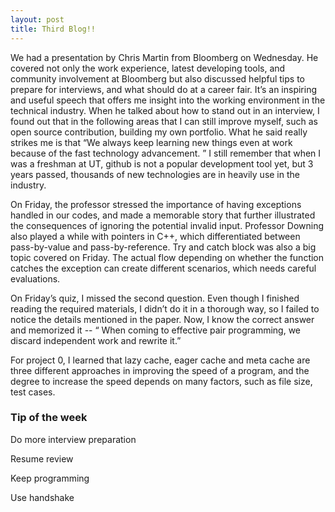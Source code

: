 ```yaml
---
layout: post
title: Third Blog!!
---
```


We had a presentation by Chris Martin from Bloomberg on Wednesday. He covered not only the work experience, latest developing tools, and community involvement at Bloomberg but also discussed helpful tips to prepare for interviews, and what should do at a career fair. It’s an inspiring and useful speech that offers me insight into the working environment in the technical 
industry.  When he talked about how to stand out in an interview, I found out that in the following areas that I can still
improve myself, such as open source contribution, building my own portfolio. What he said really strikes me is that “We
always keep learning new things even at work because of the fast technology advancement. ” I still remember that when
I was a freshman at UT, github is not a popular development tool yet, but 3 years passed, thousands of new technologies 
are in heavily use in the industry. 

On Friday, the professor stressed the importance of having exceptions handled in our codes, and made a memorable story 
that further illustrated the consequences of ignoring the potential invalid input. Professor Downing also played a while 
with pointers in C++, which differentiated between pass-by-value and pass-by-reference. Try and catch block was also a big 
topic covered on Friday. The actual flow depending on whether the function catches the exception can create different 
scenarios, which needs careful evaluations.

On Friday’s quiz, I missed the second question. Even though I finished reading the required materials, I didn’t do it 
in a thorough way, so I failed to notice the details mentioned in the paper. Now, I know the correct answer and memorized it 
-- “ When coming to effective pair programming, we discard independent work and rewrite it.”

For project 0, I learned that lazy cache, eager cache and meta cache are three different approaches in improving the speed of a program, and the degree to increase the speed depends on many factors, such as file size, test cases. 

### Tip of the week
Do more interview preparation

Resume review

Keep programming

Use handshake
